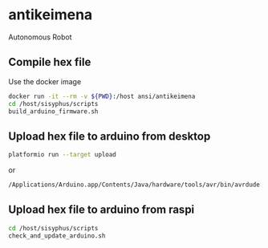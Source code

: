 # antikeimena
Autonomous Robot

## Compile hex file
Use the docker image
   ```bash
docker run -it --rm -v ${PWD}:/host ansi/antikeimena
cd /host/sisyphus/scripts
build_arduino_firmware.sh
```

## Upload hex file to arduino from desktop
```bash
platformio run --target upload
```
or
```bash
/Applications/Arduino.app/Contents/Java/hardware/tools/avr/bin/avrdude -C/Applications/Arduino.app/Contents/Java/hardware/tools/avr/etc/avrdude.conf -v -patmega2560 -cwiring -P/dev/cu.wchusbserial1410 -b115200 -D -Uflash:w:/Users/ansi/development/antikeimena/arduino/firmware/sisyphus.hex:i
```

## Upload hex file to arduino from raspi
```bash
cd /host/sisyphus/scripts
check_and_update_arduino.sh
```